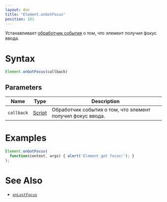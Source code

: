 ```yaml
---
layout: doc
title: "Element.onGotFocus"
position: 101
---
```


Устанавливает [обработчик события](../../../Script/) о том, что элемент получил фокус ввода.

# Syntax

```js
Element.onGotFocus(callback)
```

## Parameters

|Name|Type|Description|
|----|----|-----------|
|`callback`|[Script](../../../Script/)|Обработчик события о том, что элемент получил фокус ввода.|

# Examples

```js
Element.onGotFocus(
  function(context, args) { alert('Element got focus!'); }
);
```

# See Also

* [`onLostFocus`](../Element.onLostFocus/)
